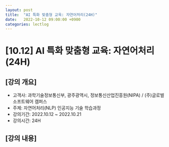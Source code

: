 ```yaml
---
layout: post
title:  "AI 특화 맞춤형 교육: 자연어처리(24H)"
date:   2022-10-12 09:00:00 +0900
categories: lectlog
---
```


# [10.12] AI 특화 맞춤형 교육: 자연어처리(24H)

## [강의 개요]

* 고객사: 과학기술정보통신부, 광주광역시, 정보통신산업진흥원(NIPA) / (주)글로벌 소프트웨어 캠퍼스
* 주제: 자연어처리(NLP) 인공지능 기술 학습과정
* 강의기간: 2022.10.12 ~ 2022.10.21
* 강의시간: 24H

## [강의 내용]

